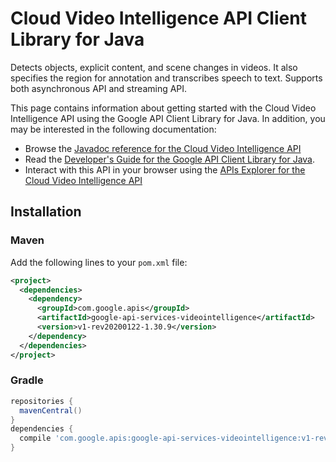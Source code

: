 # Cloud Video Intelligence API Client Library for Java

Detects objects, explicit content, and scene changes in videos. It also specifies the region for annotation and transcribes speech to text. Supports both asynchronous API and streaming API.

This page contains information about getting started with the Cloud Video Intelligence API
using the Google API Client Library for Java. In addition, you may be interested
in the following documentation:

* Browse the [Javadoc reference for the Cloud Video Intelligence API][javadoc]
* Read the [Developer's Guide for the Google API Client Library for Java][google-api-client].
* Interact with this API in your browser using the [APIs Explorer for the Cloud Video Intelligence API][api-explorer]

## Installation

### Maven

Add the following lines to your `pom.xml` file:

```xml
<project>
  <dependencies>
    <dependency>
      <groupId>com.google.apis</groupId>
      <artifactId>google-api-services-videointelligence</artifactId>
      <version>v1-rev20200122-1.30.9</version>
    </dependency>
  </dependencies>
</project>
```

### Gradle

```gradle
repositories {
  mavenCentral()
}
dependencies {
  compile 'com.google.apis:google-api-services-videointelligence:v1-rev20200122-1.30.9'
}
```

[javadoc]: https://googleapis.dev/java/google-api-services-videointelligence/latest/index.html
[google-api-client]: https://github.com/googleapis/google-api-java-client/
[api-explorer]: https://developers.google.com/apis-explorer/#p/videointelligence/v1/
